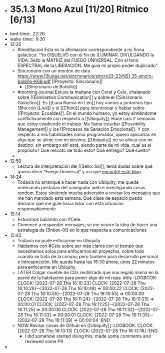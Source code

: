- # 35.1.3 Mono Azul [11/20] Rítmico [6/13]
- bed-time:: 22:26
- wake-time:: 9:30
- 12:25
	- #meditacion Esta es la afirmación correspondiente a mi firma galáctica: "Yo DISUELVO con el fin de ILUMINAR. DIVULGANDO la VIDA. Sello la MATRIZ del FUEGO UNIVERSAL. Con el tono ESPECTRAL de la LIBERACIÓN. Me guía mi propio poder duplicado"
	- Sincronario con un montón de data https://www.13lunas.net/sincronarios/sincro22-23/NS1.35-sincro-bolsillo-K69.pdf [[Proyecto: Sincronario]]
		- [[Sincronario de Bolsillo]]
	- #morning-journal Estuve la mañana con Coral y Cele, chalanado sobre [[Elimination Communication]] y sobre el [[Sincronario Galáctico]]. Es [[Luna Nueva en Leo]] hoy vamos a juntarnos tipo 18hs con [[Juli]] y el [[Chino]] para intencionar y hablar sobre [[Proyecto: Ecoaldea]].
	  En el mundo humano, yo estoy sintiéndome conflictivamente con respecto a [[Ubiquity]]. Hace casi 2 semanas que estoy evadiendo el trabajo. Me llama estudiar [[Possibility Management]] y los [[Procesos de Sanación Emocional]]. Y con respecto a mis habilidades como programador, quiero aplicarlas en algo que se alínie con mi destino; [[Ubiquity]] no se alínea con mi destino; sin embargo ahí está, siendo parte de mi vida, cual es el propósito? Qué rescato de todo esto? Qué entrego? Qué suelto?
	-
- 12:50
	- Lectura de interpretación del [[Sello: Sol]]; tenía dudas sobre qué quería decir "Fuego Universal" y así que [encontré este blog](https://oraculomaya.com/blog/f/sol-ahau-fuego-universal-o-conexi%C3%B3n-con-la-fuente?blogcategory=conflicto).
- 14:24
	- Todavía no arranqué a hacer nada con Ubiquity, me quedé ordenando pestañas del navegador web e investigando cosas random. Estoy sintiendo mucha adversión a revisar los mensajes que me han mandado esta semana. Qué clase de espacio puedo declarar que me guíe hacia lidiar con esta situación responsablemente
- 15:14
	- Estuvimos bailando con #Cele.
	- Comencé a responder mensajes; se me ocurre la idea de hacer una estrategia de [[Inbox-0]] en lo que respecta a comunicaciones
- 15:45
	- Todavía no pude enfocarme en Ubiquity
	- Hablamos con #Cele sobre ser más claros con el tiempo que necesitamos solos para enfocarnos en proyectos; sobre todo cuando se trata de la compu; pero también para desarrollo personal e introspección. Me queda hasta las 16:30 ahora; unos 22 minutos para enfocarme en Ubiquity.
	- LATER Colgar mueble de CDs reutilizado que nos regaló mamá en la pared de la habitación para poner algo de mi ropa. #diy
	  :LOGBOOK:
	  CLOCK: [2022-07-28 Thu 16:10:23]
	  CLOCK: [2022-07-28 Thu 16:10:26]--[2022-07-28 Thu 16:10:48] =>  00:00:22
	  CLOCK: [2022-07-28 Thu 16:10:55]--[2022-07-28 Thu 16:10:55] =>  00:00:00
	  CLOCK: [2022-07-28 Thu 16:11:24]--[2022-07-28 Thu 16:11:25] =>  00:00:01
	  CLOCK: [2022-07-28 Thu 16:11:25]--[2022-07-28 Thu 16:11:25] =>  00:00:00
	  CLOCK: [2022-07-28 Thu 16:11:32]--[2022-07-28 Thu 16:11:33] =>  00:00:01
	  CLOCK: [2022-07-28 Thu 16:11:35]--[2022-07-28 Thu 16:11:39] =>  00:00:04
	  :END:
	- NOW Revisar cosas de Github en [[Ubiquity]]
	  :LOGBOOK:
	  CLOCK: [2022-07-28 Thu 16:13:13]
	  CLOCK: [2022-07-28 Thu 16:13:16]
	  :END:
		- I did somehow started doing this; made some comments and reviewed some PR
-